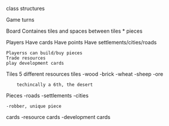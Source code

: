 class structures

Game
    turns

Board
    Containes tiles
    and spaces between tiles *
    pieces

Players
    Have cards
    Have points
    Have settlements/cities/roads

    Playerss can build/buy pieces
    Trade resources
    play development cards

Tiles
    5 different resources tiles
        -wood
        -brick
        -wheat
        -sheep
        -ore

        techincally a 6th, the desert
Pieces
    -roads
    -settlements
    -cities

    -robber, unique piece


cards
    -resource cards
    -development cards